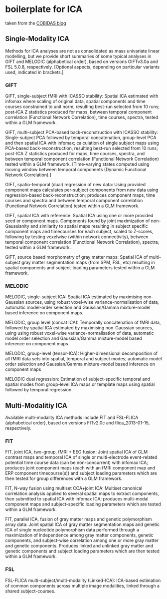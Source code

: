 # boilerplate for ICA

taken from the [COBIDAS blog](https://cobidas.wordpress.com/2016/05/23/cobidas-easter-egg/)

## Single-Modality ICA

Methods for ICA analyses are not as consolidated as mass univariate linear modelling, but we provide short summaries of some typical analyses in GIFT and MELODIC (alphabetical order), based on versions GIFTv3.0a and FSL 5.0.8, respectively. [Optional aspects, depending on particular variants used, indicated in brackets.]

### GIFT

GIFT, single-subject fMRI with ICASSO stability: Spatial ICA estimated with infomax where scaling of original data, spatial components and time courses constrained to unit norm, resulting best-run selected from 10 runs; post-ICA Z statistics produced for maps, between temporal component correlation (Functional Network Correlation), time courses, spectra, tested within a GLM framework.

GIFT, multi-subject PCA-based back-reconstruction with ICASSO stability: Single-subject PCA followed by temporal concatenation, group-level PCA and then spatial ICA with infomax; calculation of single subject maps using PCA-based back-reconstruction, resulting best-run selected from 10 runs; post-ICA Z statistics produced for maps, time courses, spectra, and between temporal component correlation (Functional Network Correlation) tested within a GLM framework. [Time-varying states computed using moving window between temporal components (Dynamic Functional Network Correlation).]

GIFT, spatio-temporal (dual) regression of new data: Using provided component maps calculates per-subject components from new data using regression-based back-reconstruction; produces component maps, time courses and spectra and between temporal component correlation (Functional Network Correlation) tested within a GLM framework.

GIFT, spatial ICA with reference: Spatial ICA using one or more provided seed or component maps. Components found by joint maximization of non-Gaussianity and similarity to spatial maps resulting in subject specific component maps and timecourses for each subject, scaled to Z-scores, following by testing voxelwise (within network connectivity), between temporal component correlation (Functional Network Correlation), spectra, tested within a GLM framework.

GIFT, source based morphometry of gray matter maps: Spatial ICA of multi-subject gray matter segmentation maps (from SPM, FSL, etc) resulting in spatial components and subject-loading parameters tested within a GLM framework.

### MELODIC

MELODIC, single-subject ICA: Spatial ICA estimated by maximising non-Gaussian sources, using robust voxel-wise variance-normalisation of data, automatic model-order selection and Gaussian/Gamma mixture-model based inference on component maps.

MELODIC, group level (concat ICA): Temporally concatenation of fMRI data, followed by spatial ICA estimated by maximising non-Gaussian sources, using using robust voxel-wise variance-normalisation of data, automatic model order selection and Gaussian/Gamma mixture-model based inference on component maps

MELODIC, group-level (tensor-ICA): Higher-dimensional decomposition of all fMRI data sets into spatial, temporal and subject modes; automatic model order selection and Gaussian/Gamma mixture-model based inference on component maps

MELODIC dual regression: Estimation of subject-specific temporal and spatial modes from group-level ICA maps or template maps using spatial followed by temporal regression.

## Multi-Modalitiy ICA

Available multi-modality ICA methods include FIT and FSL-FLICA (alphabetical order), based on versions FITv2.0c and flica_2013-01-15, respectively.

### FIT

FIT, joint ICA, two-group, fMRI + EEG fusion: Joint spatial ICA of GLM contrast maps and temporal ICA of single or multi-electrode event-related potential time course data (can be non-concurrent) with infomax ICA; produces joint component maps (each with an fMRI component map and ERP component timecourse(s)) and subject loading parameters which are then tested for group differences with a GLM framework.

FIT, N-way fusion using multiset CCA+joint ICA: Multiset canonical correlation analysis applied to several spatial maps to extract components, then submitted to spatial ICA with infomax ICA; produces multi-modal component maps and subject-specific loading parameters which are tested within a GLM framework.

FIT, parallel ICA, fusion of gray matter maps and genetic polymorphism array data: Joint spatial ICA of gray matter segmentation maps and genetic ICA of single nucleotide polymorphism data performed through a maximization of independence among gray matter components, genetic components, and subject-wise correlation among one or more gray matter and genetic components. Produces linked and unlinked gray matter and genetic components and subject loading parameters which are then tested within a GLM framework.

### FSL

FSL-FLICA multi-subject/multi-modality (Linked-ICA): ICA-based estimation of common components across multiple image modalities, linked through a shared subject-courses.
